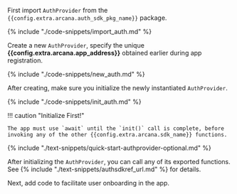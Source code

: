 First import `AuthProvider` from the `{{config.extra.arcana.auth_sdk_pkg_name}}` package.

{% include "./code-snippets/import_auth.md" %}

Create a new `AuthProvider`, specify the unique **{{config.extra.arcana.app_address}}** obtained earlier during app registration.

{% include "./code-snippets/new_auth.md" %}

After creating, make sure you initialize the newly instantiated `AuthProvider`.

{% include "./code-snippets/init_auth.md" %}

!!! caution "Initialize First!"

    The app must use `await` until the `init()` call is complete, before invoking any of the other {{config.extra.arcana.sdk_name}} functions.

{% include "./text-snippets/quick-start-authprovider-optional.md" %}

After initializing the `AuthProvider`, you can call any of its exported functions. See {% include "./text-snippets/authsdkref_url.md" %} for details.

Next, add code to facilitate user onboarding in the app.

